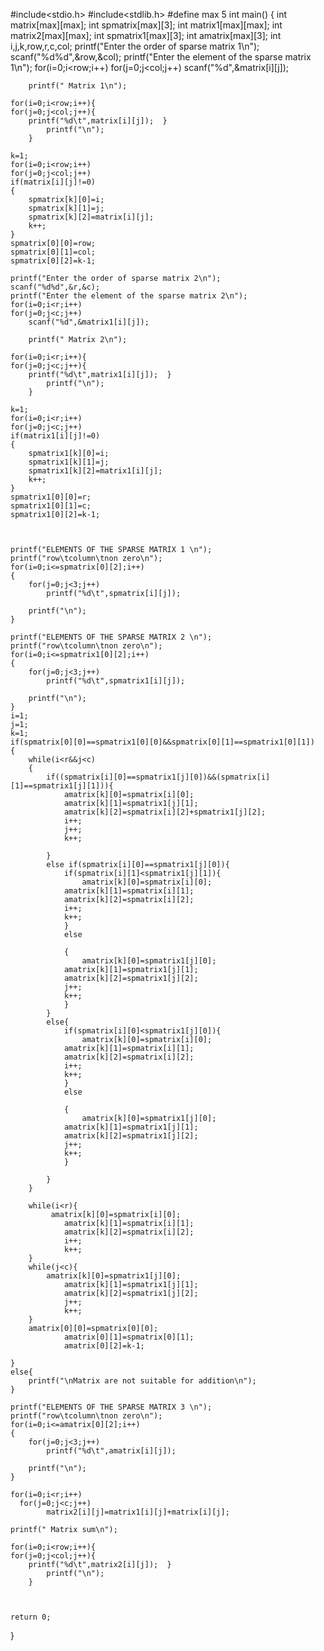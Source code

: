 #include<stdio.h>
#include<stdlib.h>
#define max 5
int main()
{
	int matrix[max][max];
	int spmatrix[max][3];
	int matrix1[max][max];
    int matrix2[max][max];
	int spmatrix1[max][3];
	int amatrix[max][3];
	int i,j,k,row,r,c,col;
	printf("Enter the order of sparse matrix 1\n");
	scanf("%d%d",&row,&col);
	printf("Enter the element of the sparse matrix 1\n");
	for(i=0;i<row;i++)
	for(j=0;j<col;j++)
		scanf("%d",&matrix[i][j]);
		
		printf(" Matrix 1\n");
		
 	for(i=0;i<row;i++){
	for(j=0;j<col;j++){
		printf("%d\t",matrix[i][j]);  }
			printf("\n");
		}
		
	k=1;
	for(i=0;i<row;i++)
	for(j=0;j<col;j++)
	if(matrix[i][j]!=0)
	{
		spmatrix[k][0]=i;
		spmatrix[k][1]=j;
		spmatrix[k][2]=matrix[i][j];
		k++;
	}
	spmatrix[0][0]=row;
	spmatrix[0][1]=col;
	spmatrix[0][2]=k-1;
	
	printf("Enter the order of sparse matrix 2\n");
	scanf("%d%d",&r,&c);
	printf("Enter the element of the sparse matrix 2\n");
	for(i=0;i<r;i++)
	for(j=0;j<c;j++)
		scanf("%d",&matrix1[i][j]);
		
		printf(" Matrix 2\n");
		
 	for(i=0;i<r;i++){
	for(j=0;j<c;j++){
		printf("%d\t",matrix1[i][j]);  }
			printf("\n");
		}
		
	k=1;
	for(i=0;i<r;i++)
	for(j=0;j<c;j++)
	if(matrix1[i][j]!=0)
	{
		spmatrix1[k][0]=i;
		spmatrix1[k][1]=j;
		spmatrix1[k][2]=matrix1[i][j];
		k++;
	}
	spmatrix1[0][0]=r;
	spmatrix1[0][1]=c;
	spmatrix1[0][2]=k-1;
	
	

	printf("ELEMENTS OF THE SPARSE MATRIX 1 \n");
	printf("row\tcolumn\tnon zero\n");
	for(i=0;i<=spmatrix[0][2];i++)
	{
		for(j=0;j<3;j++)
			printf("%d\t",spmatrix[i][j]);

		printf("\n");
	}
	
	printf("ELEMENTS OF THE SPARSE MATRIX 2 \n");
	printf("row\tcolumn\tnon zero\n");
	for(i=0;i<=spmatrix1[0][2];i++)
	{
		for(j=0;j<3;j++)
			printf("%d\t",spmatrix1[i][j]);

		printf("\n");
	}
	i=1;
	j=1;
	k=1;
	if(spmatrix[0][0]==spmatrix1[0][0]&&spmatrix[0][1]==spmatrix1[0][1])
	{
	    while(i<r&&j<c)
	    {
	        if((spmatrix[i][0]==spmatrix1[j][0])&&(spmatrix[i][1]==spmatrix1[j][1])){
	            amatrix[k][0]=spmatrix[i][0];
	            amatrix[k][1]=spmatrix1[j][1];
	            amatrix[k][2]=spmatrix[i][2]+spmatrix1[j][2];
	            i++;
	            j++;
	            k++;
	            
	        }
	        else if(spmatrix[i][0]==spmatrix1[j][0]){
	            if(spmatrix[i][1]<spmatrix1[j][1]){
	                amatrix[k][0]=spmatrix[i][0];
	            amatrix[k][1]=spmatrix[i][1];
	            amatrix[k][2]=spmatrix[i][2];
	            i++;
	            k++;
	            }
	            else
	            
	            {
	                amatrix[k][0]=spmatrix1[j][0];
	            amatrix[k][1]=spmatrix1[j][1];
	            amatrix[k][2]=spmatrix1[j][2];
	            j++;
	            k++;
	            }
	        }
	        else{
	            if(spmatrix[i][0]<spmatrix1[j][0]){
	                amatrix[k][0]=spmatrix[i][0];
	            amatrix[k][1]=spmatrix[i][1];
	            amatrix[k][2]=spmatrix[i][2];
	            i++;
	            k++;
	            }
	            else
	            
	            {
	                amatrix[k][0]=spmatrix1[j][0];
	            amatrix[k][1]=spmatrix1[j][1];
	            amatrix[k][2]=spmatrix1[j][2];
	            j++;
	            k++;
	            }
	            
	        }
	    }
	    
	    while(i<r){
	         amatrix[k][0]=spmatrix[i][0];
	            amatrix[k][1]=spmatrix[i][1];
	            amatrix[k][2]=spmatrix[i][2];
	            i++;
	            k++;
	    }
	    while(j<c){
	        amatrix[k][0]=spmatrix1[j][0];
	            amatrix[k][1]=spmatrix1[j][1];
	            amatrix[k][2]=spmatrix1[j][2];
	            j++;
	            k++;
	    }
	    amatrix[0][0]=spmatrix[0][0];
	            amatrix[0][1]=spmatrix[0][1];
	            amatrix[0][2]=k-1;
	    
	}
	else{
	    printf("\nMatrix are not suitable for addition\n");
	}
	
	printf("ELEMENTS OF THE SPARSE MATRIX 3 \n");
	printf("row\tcolumn\tnon zero\n");
	for(i=0;i<=amatrix[0][2];i++)
	{
		for(j=0;j<3;j++)
			printf("%d\t",amatrix[i][j]);

		printf("\n");
	}
	
	for(i=0;i<r;i++)
	  for(j=0;j<c;j++)
	        matrix2[i][j]=matrix1[i][j]+matrix[i][j];
	        
	printf(" Matrix sum\n");
		
 	for(i=0;i<row;i++){
	for(j=0;j<col;j++){
		printf("%d\t",matrix2[i][j]);  }
			printf("\n");
		}
	        
	 
	
	return 0;
}
